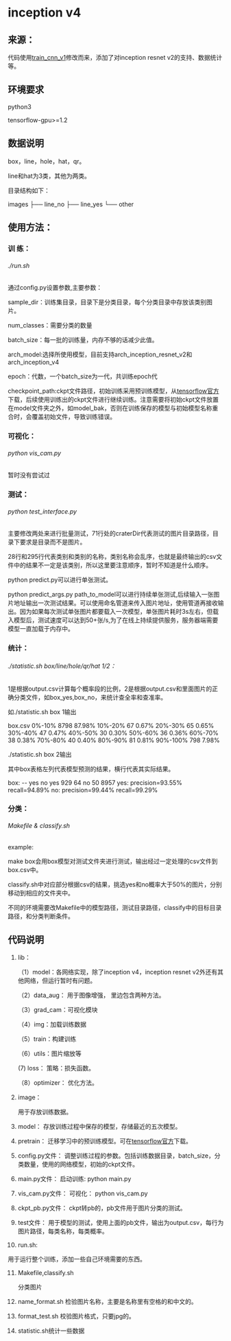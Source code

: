# inception v4

## 来源：

代码使用[train_cnn_v1](https://github.com/MachineLP/train_arch/tree/master/train_cnn_v1)修改而来，添加了对inception resnet v2的支持、数据统计等。

## 环境要求

python3

tensorflow-gpu>=1.2

## 数据说明

box，line，hole，hat，qr。

line和hat为3类，其他为两类。

目录结构如下：

images
├── line_no
├── line_yes
└── other

## 使用方法：
### 训  练：

###### ./run.sh

通过config.py设置参数,主要参数：

sample_dir：训练集目录，目录下是分类目录，每个分类目录中存放该类别图片。

num_classes：需要分类的数量

batch_size：每一批的训练量，内存不够的话减少此值。

arch_model:选择所使用模型，目前支持arch_inception_resnet_v2和arch_inception_v4

epoch：代数，一个batch_size为一代，共训练epoch代

checkpoint_path:ckpt文件路径，初始训练采用预训练模型，从[tensorflow官方](https://github.com/tensorflow/models/tree/master/research/slim)下载，后续使用训练出的ckpt文件进行继续训练。注意需要将初始ckpt文件放置在model文件夹之外，如model_bak，否则在训练保存的模型与初始模型名称重合时，会覆盖初始文件，导致训练错误。

### 可视化：

###### python vis_cam.py

暂时没有尝试过

### 测试：

###### python test_interface.py

主要修改两处来进行批量测试，71行处的craterDir代表测试的图片目录路径，目录下要求是目录而不是图片。

28行和295行代表类别和类别的名称，类别名称会乱序，也就是最终输出的csv文件中的结果不一定是该类别，所以这里要注意顺序，暂时不知道是什么顺序。

python predict.py可以进行单张测试。

python predict_args.py path_to_model可以进行持续单张测试,后续输入一张图片地址输出一次测试结果。可以使用命名管道来传入图片地址，使用管道再接收输出。因为如果每次测试单张图片都要载入一次模型，单张图片耗时3s左右，但载入模型后，测试速度可以达到50+张/s,为了在线上持续提供服务，服务器端需要模型一直加载于内存中。

### 统计：

###### ./statistic.sh box/line/hole/qr/hat 1/2：

1是根据output.csv计算每个概率段的比例，2是根据output.csv和里面图片的正确分类文件，如box_yes,box_no，来统计查全率和查准率。

如./statistic.sh box 1输出

box.csv
0%-10%    8798  87.98%
10%-20%   67    0.67%
20%-30%   65    0.65%
30%-40%   47    0.47%
40%-50%   30    0.30%
50%-60%   36    0.36%
60%-70%   38    0.38%
70%-80%   40    0.40%
80%-90%   81    0.81%
90%-100%  798   7.98%

./statistic.sh box 2输出

其中box表格左列代表模型预测的结果，横行代表其实际结果。

box:
--   yes  no
yes  929  64
no   50   8957
yes:
precision=93.55%  recall=94.89% 
no:
precision=99.44%  recall=99.29%

### 分类：

###### Makefile & classify.sh

example:

make box会用box模型对测试文件夹进行测试，输出经过一定处理的csv文件到box.csv中。

classify.sh中对应部分根据csv的结果，挑选yes和no概率大于50%的图片，分别移动到相应的文件夹中。

不同的环境需要改Makefile中的模型路径，测试目录路径，classify中的目标目录路径，和分类判断条件。

## 代码说明

1. lib：

   （1）model：各网络实现，除了inception v4，inception resnet v2外还有其他网络，但运行暂时有问题。

   （2）data_aug： 用于图像增强， 里边包含两种方法。

   （3）grad_cam：可视化模块

   （4）img：加载训练数据

   （5）train：构建训练

   （6）utils：图片缩放等

      (7) loss： 策略：损失函数。

   （8）optimizer： 优化方法。

2. image：

   用于存放训练数据。

3. model：
   存放训练过程中保存的模型，存储最近的五次模型。

4. pretrain：
   迁移学习中的预训练模型。可在[tensorflow官方](https://github.com/tensorflow/models/tree/master/research/slim)下载。

5. config.py文件：
   调整训练过程的参数。包括训练数据目录，batch_size，分类数量，使用的网络模型，初始的ckpt文件。

6. main.py文件：
   启动训练: python main.py

7. vis_cam.py文件：
   可视化： python vis_cam.py

8. ckpt_pb.py文件：
   ckpt转pb的，pb文件用于图片分类的测试。

9. test文件：
   用于模型的测试，使用上面的pb文件，输出为output.csv，每行为图片路径，每类名称，每类概率。

10. run.sh:

   用于运行整个训练，添加一些自己环境需要的东西。

11. Makefile,classify.sh

    分类图片

12. name_format.sh 检验图片名称，主要是名称里有空格的和中文的。

13. format_test.sh 校验图片格式，只要jpg的。

14. statistic.sh统计一些数据
